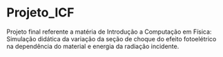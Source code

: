 # Projeto_ICF
Projeto final referente a matéria  de Introdução a Computação em Física: Simulação didática da variação da seção de choque do efeito fotoelétrico na dependência do material e energia da radiação incidente. 
